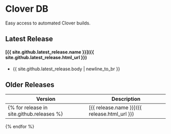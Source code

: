 # Clover DB

Easy access to automated Clover builds.
## Latest Release

#### [{{ site.github.latest_release.name }}]({{ site.github.latest_release.html_url }})
* {{ site.github.latest_release.body | newline_to_br }}

## Older Releases

| Version | Description |
| --- | --- |
{% for release in site.github.releases %}| [{{ release.name }}]({{ release.html_url }}) | ```{{ release.body }}``` |
{% endfor %}
